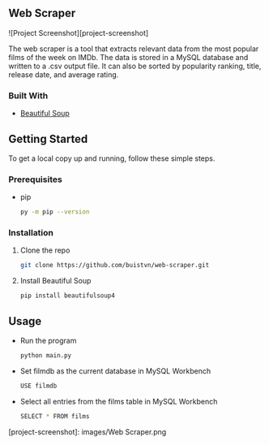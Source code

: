 <!-- ABOUT THE PROJECT -->
## Web Scraper

![Project Screenshot][project-screenshot]

The web scraper is a tool that extracts relevant data from the most popular films of the week on IMDb. The data is stored in a MySQL database and written to a .csv output file. It can also be sorted by popularity ranking, title, release date, and average rating.

### Built With

* [Beautiful Soup](https://www.crummy.com/software/BeautifulSoup/bs4/doc/)



<!-- GETTING STARTED -->
## Getting Started

To get a local copy up and running, follow these simple steps.

### Prerequisites

* pip
  ```sh
  py -m pip --version
  ```

### Installation

1. Clone the repo
   ```sh
   git clone https://github.com/buistvn/web-scraper.git
   ```
2. Install Beautiful Soup
   ```sh
   pip install beautifulsoup4
   ```



<!-- USAGE -->
## Usage

* Run the program
  ```sh
  python main.py
  ```
* Set filmdb as the current database in MySQL Workbench
  ```sh
  USE filmdb
  ```
* Select all entries from the films table in MySQL Workbench
  ```sh
  SELECT * FROM films
  ```



<!-- MARKDOWN LINKS & IMAGES -->
<!-- https://www.markdownguide.org/basic-syntax/#reference-style-links -->
[project-screenshot]: images/Web Scraper.png
